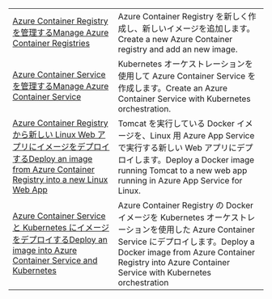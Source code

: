 |  |  |
|---------|---------|
| <span data-ttu-id="f974f-101">[Azure Container Registry を管理する][1]</span><span class="sxs-lookup"><span data-stu-id="f974f-101">[Manage Azure Container Registries][1]</span></span> | <span data-ttu-id="f974f-102">Azure Container Registry を新しく作成し、新しいイメージを追加します。</span><span class="sxs-lookup"><span data-stu-id="f974f-102">Create a new Azure Container registry and add an new image.</span></span> | 
| <span data-ttu-id="f974f-103">[Azure Container Service を管理する][2]</span><span class="sxs-lookup"><span data-stu-id="f974f-103">[Manage Azure Container Service][2]</span></span> | <span data-ttu-id="f974f-104">Kubernetes オーケストレーションを使用して Azure Container Service を作成します。</span><span class="sxs-lookup"><span data-stu-id="f974f-104">Create an Azure Container Service with Kubernetes orchestration.</span></span> | 
| <span data-ttu-id="f974f-105">[Azure Container Registry から新しい Linux Web アプリにイメージをデプロイする][3]</span><span class="sxs-lookup"><span data-stu-id="f974f-105">[Deploy an image from Azure Container Registry into a new Linux Web App][3]</span></span> | <span data-ttu-id="f974f-106">Tomcat を実行している Docker イメージを、Linux 用 Azure App Service で実行する新しい Web アプリにデプロイします。</span><span class="sxs-lookup"><span data-stu-id="f974f-106">Deploy a Docker image running Tomcat to a new web app running in Azure App Service for Linux.</span></span> | 
| <span data-ttu-id="f974f-107">[Azure Container Service と Kubernetes にイメージをデプロイする][4]</span><span class="sxs-lookup"><span data-stu-id="f974f-107">[Deploy an image into Azure Container Service and Kubernetes][4]</span></span> | <span data-ttu-id="f974f-108">Azure Container Registry の Docker イメージを Kubernetes オーケストレーションを使用した Azure Container Service にデプロイします。</span><span class="sxs-lookup"><span data-stu-id="f974f-108">Deploy a Docker image from Azure Container Registry into Azure Container Service with Kubernetes orchestration</span></span> |

[1]: https://azure.microsoft.com/resources/samples/acr-java-manage-azure-container-registry/
[2]: https://azure.microsoft.com/resources/samples/acs-java-manage-azure-container-service/
[3]: https://azure.microsoft.com/resources/samples/app-service-java-deploy-image-from-acr-to-linux/
[4]: https://azure.microsoft.com/resources/samples/aad-java-browse-graph-and-manage-roles/
